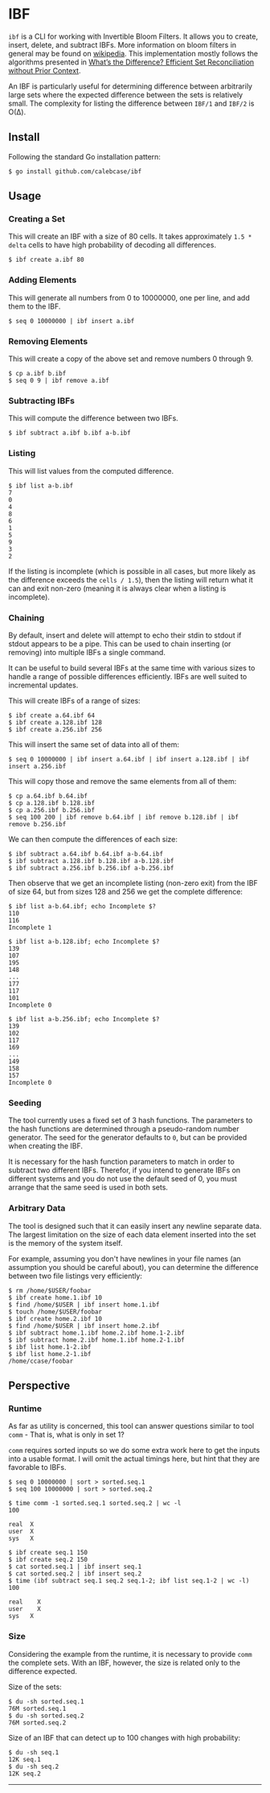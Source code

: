 # IBF

`ibf` is a CLI for working with Invertible Bloom Filters. It allows you to
create, insert, delete, and subtract IBFs. More information on bloom filters in
general may be found on [wikipedia][bloom filters]. This implementation mostly
follows the algorithms presented in [What’s the Difference?  Efficient Set
Reconciliation without Prior Context][whats the difference].

An IBF is particularly useful for determining difference between arbitrarily
large sets where the expected difference between the sets is relatively small.
The complexity for listing the difference between `IBF/1` and `IBF/2` is O(Δ).

## Install

Following the standard Go installation pattern:

```
$ go install github.com/calebcase/ibf
```

## Usage

### Creating a Set

This will create an IBF with a size of 80 cells. It takes approximately `1.5 *
delta` cells to have high probability of decoding all differences.

```
$ ibf create a.ibf 80
```

### Adding Elements

This will generate all numbers from 0 to 10000000, one per line, and add them
to the IBF.

```
$ seq 0 10000000 | ibf insert a.ibf
```

### Removing Elements

This will create a copy of the above set and remove numbers 0 through 9.

```
$ cp a.ibf b.ibf
$ seq 0 9 | ibf remove a.ibf
```

### Subtracting IBFs

This will compute the difference between two IBFs.

```
$ ibf subtract a.ibf b.ibf a-b.ibf
```

### Listing

This will list values from the computed difference.

```
$ ibf list a-b.ibf
7
0
4
8
6
1
5
9
3
2
```

If the listing is incomplete (which is possible in all cases, but more likely
as the difference exceeds the `cells / 1.5`), then the listing will return what
it can and exit non-zero (meaning it is always clear when a listing is
incomplete).

### Chaining

By default, insert and delete will attempt to echo their stdin to stdout if
stdout appears to be a pipe. This can be used to chain inserting (or removing)
into multiple IBFs a single command.

It can be useful to build several IBFs at the same time with various sizes to
handle a range of possible differences efficiently. IBFs are well suited to
incremental updates.

This will create IBFs of a range of sizes:

```
$ ibf create a.64.ibf 64
$ ibf create a.128.ibf 128
$ ibf create a.256.ibf 256
```

This will insert the same set of data into all of them:

```
$ seq 0 10000000 | ibf insert a.64.ibf | ibf insert a.128.ibf | ibf insert a.256.ibf
```

This will copy those and remove the same elements from all of them:

```
$ cp a.64.ibf b.64.ibf
$ cp a.128.ibf b.128.ibf
$ cp a.256.ibf b.256.ibf
$ seq 100 200 | ibf remove b.64.ibf | ibf remove b.128.ibf | ibf remove b.256.ibf
```

We can then compute the differences of each size:

```
$ ibf subtract a.64.ibf b.64.ibf a-b.64.ibf
$ ibf subtract a.128.ibf b.128.ibf a-b.128.ibf
$ ibf subtract a.256.ibf b.256.ibf a-b.256.ibf
```

Then observe that we get an incomplete listing (non-zero exit) from the IBF of
size 64, but from sizes 128 and 256 we get the complete difference:

```
$ ibf list a-b.64.ibf; echo Incomplete $?
110
116
Incomplete 1
```

```
$ ibf list a-b.128.ibf; echo Incomplete $?
139
107
195
148
...
177
117
101
Incomplete 0
```

```
$ ibf list a-b.256.ibf; echo Incomplete $?
139
102
117
169
...
149
158
157
Incomplete 0
```

### Seeding

The tool currently uses a fixed set of 3 hash functions. The parameters to the
hash functions are determined through a pseudo-random number generator. The
seed for the generator defaults to `0`, but can be provided when creating the
IBF.

It is necessary for the hash function parameters to match in order to subtract
two different IBFs. Therefor, if you intend to generate IBFs on different
systems and you do not use the default seed of 0, you must arrange that the
same seed is used in both sets.

### Arbitrary Data

The tool is designed such that it can easily insert any newline separate data.
The largest limitation on the size of each data element inserted into the set
is the memory of the system itself.

For example, assuming you don't have newlines in your file names (an assumption
you should be careful about), you can determine the difference between two file
listings very efficiently:

```
$ rm /home/$USER/foobar
$ ibf create home.1.ibf 10
$ find /home/$USER | ibf insert home.1.ibf
$ touch /home/$USER/foobar
$ ibf create home.2.ibf 10
$ find /home/$USER | ibf insert home.2.ibf
$ ibf subtract home.1.ibf home.2.ibf home.1-2.ibf
$ ibf subtract home.2.ibf home.1.ibf home.2-1.ibf
$ ibf list home.1-2.ibf
$ ibf list home.2-1.ibf
/home/ccase/foobar
```

## Perspective

### Runtime

As far as utility is concerned, this tool can answer questions similar to tool
`comm` - That is, what is only in set 1?

`comm` requires sorted inputs so we do some extra work here to get the inputs
into a usable format. I will omit the actual timings here, but hint that they
are favorable to IBFs.

```
$ seq 0 10000000 | sort > sorted.seq.1
$ seq 100 10000000 | sort > sorted.seq.2
```

```
$ time comm -1 sorted.seq.1 sorted.seq.2 | wc -l
100

real  X
user  X
sys   X
```

```
$ ibf create seq.1 150
$ ibf create seq.2 150
$ cat sorted.seq.1 | ibf insert seq.1
$ cat sorted.seq.2 | ibf insert seq.2
$ time (ibf subtract seq.1 seq.2 seq.1-2; ibf list seq.1-2 | wc -l)
100

real	X
user	X
sys	  X
```

### Size

Considering the example from the runtime, it is necessary to provide `comm` the
complete sets. With an IBF, however, the size is related only to the difference
expected.

Size of the sets:

```
$ du -sh sorted.seq.1
76M	sorted.seq.1
$ du -sh sorted.seq.2
76M	sorted.seq.2
```

Size of an IBF that can detect up to 100 changes with high probability:

```
$ du -sh seq.1
12K	seq.1
$ du -sh seq.2
12K	seq.2
```

---

[bloom filters]: https://en.wikipedia.org/wiki/Bloom_filter
[whats the difference]: https://www.ics.uci.edu/~eppstein/pubs/EppGooUye-SIGCOMM-11.pdf
